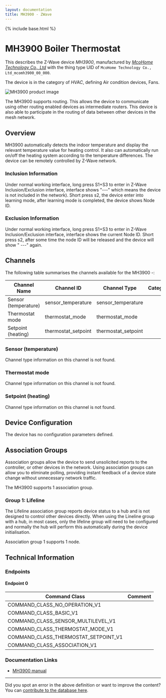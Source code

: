 ```yaml
---
layout: documentation
title: MH3900 - ZWave
---
```


{% include base.html %}

# MH3900 Boiler Thermostat
This describes the Z-Wave device *MH3900*, manufactured by *[McoHome Technology Co., Ltd](http://www.mcohome.com/)* with the thing type UID of ```McoHome Technology Co., Ltd_mcomh3900_00_000```.

The device is in the category of *HVAC*, defining Air condition devices, Fans.

![MH3900 product image](https://opensmarthouse.org/assets/zwave/attachments/1048/MH3900.PNG)


The MH3900 supports routing. This allows the device to communicate using other routing enabled devices as intermediate routers.  This device is also able to participate in the routing of data between other devices in the mesh network.

## Overview

MH3900 automatically detects the indoor temperature and display the relevant temperature value for heating control. It also can automatically run on/off the heating system according to the temperature differences. The device can be remotely controlled by Z-Wave network.

### Inclusion Information

Under normal working interface, long press S1+S3 to enter in Z-Wave Inclusion/Exclusion interface, interface shows "\---" which means the device is not included in the network). Short press s2, the device enter into learning mode, after learning mode is completed, the device shows Node ID.

### Exclusion Information

Under normal working interface, long press S1+S3 to enter in Z-Wave Inclusion/Exclusion interface, interface shows the current Node ID. Short press s2, after some time the node ID will be released and the device will show " \---" again.

## Channels

The following table summarises the channels available for the MH3900 -:

| Channel Name | Channel ID | Channel Type | Category | Item Type |
|--------------|------------|--------------|----------|-----------|
| Sensor (temperature) | sensor_temperature | sensor_temperature |  |  | 
| Thermostat mode | thermostat_mode | thermostat_mode |  |  | 
| Setpoint (heating) | thermostat_setpoint | thermostat_setpoint |  |  | 

### Sensor (temperature)
Channel type information on this channel is not found.

### Thermostat mode
Channel type information on this channel is not found.

### Setpoint (heating)
Channel type information on this channel is not found.



## Device Configuration

The device has no configuration parameters defined.

## Association Groups

Association groups allow the device to send unsolicited reports to the controller, or other devices in the network. Using association groups can allow you to eliminate polling, providing instant feedback of a device state change without unnecessary network traffic.

The MH3900 supports 1 association group.

### Group 1: Lifeline

The Lifeline association group reports device status to a hub and is not designed to control other devices directly. When using the Lineline group with a hub, in most cases, only the lifeline group will need to be configured and normally the hub will perform this automatically during the device initialisation.

Association group 1 supports 1 node.

## Technical Information

### Endpoints

#### Endpoint 0

| Command Class | Comment |
|---------------|---------|
| COMMAND_CLASS_NO_OPERATION_V1| |
| COMMAND_CLASS_BASIC_V1| |
| COMMAND_CLASS_SENSOR_MULTILEVEL_V1| |
| COMMAND_CLASS_THERMOSTAT_MODE_V1| |
| COMMAND_CLASS_THERMOSTAT_SETPOINT_V1| |
| COMMAND_CLASS_ASSOCIATION_V1| |

### Documentation Links

* [MH3900 manual](https://www.opensmarthouse.org/zwavedatabase/1048/MH-3900-Manual.pdf)

---

Did you spot an error in the above definition or want to improve the content?
You can [contribute to the database here](https://www.opensmarthouse.org/zwavedatabase/1048).
